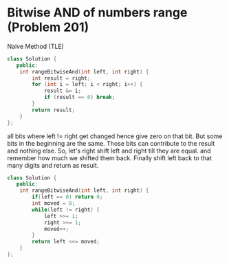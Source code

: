 # Bitwise AND of numbers range (Problem 201)

Naive Method (TLE)

```cpp
class Solution {
   public:
    int rangeBitwiseAnd(int left, int right) {
        int result = right;
        for (int i = left; i < right; i++) {
            result &= i;
            if (result == 0) break;
        }
        return result;
    }
};
```

all bits where left != right get changed hence give zero on that bit. But some
bits in the beginning are the same. Those bits can contribute to the result and
nothing else. So, let's right shift left and right till they are equal. and
remember how much we shifted them back. Finally shift left back to that many
digits and return as result.

```cpp
class Solution {
   public:
    int rangeBitwiseAnd(int left, int right) {
        if(left == 0) return 0;
        int moved = 0;
        while(left != right) {
            left >>= 1;
            right >>= 1;
            moved++;
        }
        return left <<= moved;
    }
};
```
